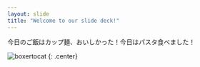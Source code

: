 ```yaml
---
layout: slide
title: "Welcome to our slide deck!"
---
```


今日のご飯はカップ麺、おいしかった！今日はパスタ食べました！

![boxertocat](https://octodex.github.com/images/boxertocat_octodex.jpg)
{: .center}
